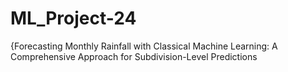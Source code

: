 # ML_Project-24
{Forecasting Monthly Rainfall with Classical Machine Learning: A Comprehensive Approach for Subdivision-Level Predictions
